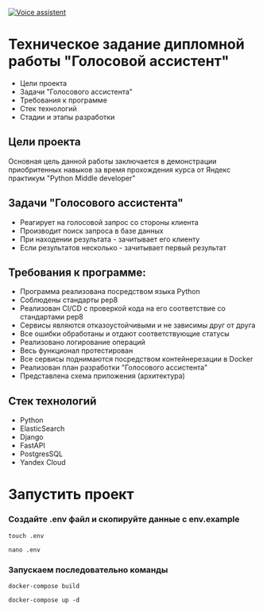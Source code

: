 [![Voice assistent](https://github.com/AndIsaev/graduate_work/actions/workflows/main.yml/badge.svg)](https://github.com/AndIsaev/graduate_work/actions/workflows/main.yml)

# Техническое задание дипломной работы "Голосовой ассистент"

- Цели проекта
- Задачи "Голосового ассистента"
- Требования к программе
- Стек технологий
- Стадии и этапы разработки


## Цели проекта

Основная цель данной работы заключается в демонстрации приобритенных навыков за время прохождения курса от Яндекс практикум "Python Middle developer"


## Задачи "Голосового ассистента"

- Реагирует на голосовой запрос со стороны клиента
- Производит поиск запроса в базе данных
- При находении результата - зачитывает его клиенту
- Если результатов несколько - зачитывает первый результат

## Требования к программе:
 - Программа реализована посредством языка Python
 - Соблюдены стандарты pep8
 - Реализован CI/CD с проверкой кода на его соответствие со стандартами pep8
 - Сервисы являются отказоустойчивыми и не зависимы друг от друга
 - Все ошибки обработаны и отдают соответствующие статусы
 - Реализовано логирование операций
 - Весь функционал протестирован
 - Все сервисы поднимаются посредством контейнерезации в Docker
 - Реализован план разработки "Голосового ассистента"
 - Представлена схема приложения (архитектура)


## Стек технологий

- Python
- ElasticSearch
- Django
- FastAPI
- PostgresSQL
- Yandex Cloud

# Запустить проект

### Создайте .env файл и скопируйте данные с env.example
````
touch .env
````

````
nano .env
````

### Запускаем последовательно команды
````
docker-compose build
````

````
docker-compose up -d
````
